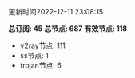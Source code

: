 更新时间2022-12-11 23:08:15

**总订阅: 45**
**总节点: 687**
**有效节点: 118**
- v2ray节点: 111
- ss节点: 1
- trojan节点: 6
